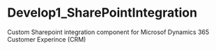 # Develop1_SharePointIntegration
Custom Sharepoint integration component for Microsof Dynamics 365 Customer Experince (CRM)
